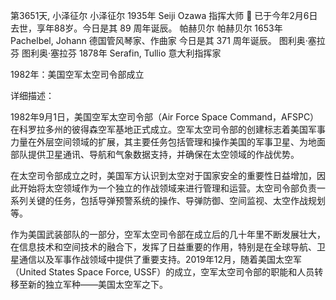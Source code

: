 
第3651天, 小泽征尔
小泽征尔 1935年
Seiji Ozawa 指挥大师
🙏 已于今年2月6日去世，享年88岁。今日是其 89 周年诞辰。
帕赫贝尔
帕赫贝尔 1653年
Pachelbel, Johann 德国管风琴家、作曲家
今日是其 371 周年诞辰。
图利奥·塞拉芬
图利奥·塞拉芬 1878年
Serafin, Tullio 意大利指挥家

1982年：美国空军太空司令部成立

详细描述：

1982年9月1日，美国空军太空司令部（Air Force Space Command，AFSPC）在科罗拉多州的彼得森空军基地正式成立。空军太空司令部的创建标志着美国军事力量在外层空间领域的扩展，其主要任务包括管理和操作美国的军事卫星、为地面部队提供卫星通讯、导航和气象数据支持，并确保在太空领域的作战优势。

在太空司令部成立之时，美国军方认识到太空对于国家安全的重要性日益增加，因此开始将太空领域作为一个独立的作战领域来进行管理和运营。太空司令部负责一系列关键的任务，包括导弹预警系统的操作、导弹防御、空间监视、太空作战规划等。

作为美国武装部队的一部分，空军太空司令部在成立后的几十年里不断发展壮大，在信息技术和空间技术的融合下，发挥了日益重要的作用，特别是在全球导航、卫星通信以及军事作战领域中提供了重要支持。2019年12月，随着美国太空军（United States Space Force, USSF）的成立，空军太空司令部的职能和人员转移至新的独立军种——美国太空军之下。
